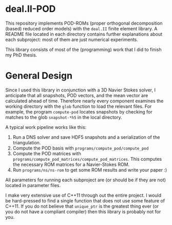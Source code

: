 deal.II-POD
===========
This repository implements POD-ROMs (proper orthogonal decomposition (based)
reduced order models) with the `deal.II` finite element library. A README file
located in each directory contains further explanations about each subproject:
most of them are just numerical experiments.

This library consists of most of the (programming) work that I did to finish my
PhD thesis.

General Design
==============
Since I used this library in conjunction with a 3D Navier Stokes solver, I
anticipate that all snapshots, POD vectors, and the mean vector are calculated
ahead of time. Therefore nearly every component examines the working directory
with the `glob` function to load the relevant files. For example, the program
`compute-pod` locates snapshots by checking for matches to the glob
`snapshot-*h5` in the local directory.

A typical work pipeline works like this:
1. Run a DNS solver and save HDF5 snapshots and a serialization of the
   triangulation.
2. Compute the POD basis with `programs/compute_pod/compute_pod`
3. Compute the POD matrices with
   `programs/compute_pod_matrices/compute_pod_matrices`. This computes the
   necessary ROM matrices for a Navier-Stokes ROM.
4. Run `programs/ns/ns-rom` to get some ROM results and write your paper :)

All parameters for running each subproject are (or should be if they are not)
located in parameter files.

I make very extensive use of C++11 through out the entire project. I would be
hard-pressed to find a single function that does not use some feature of C++11.
If you do not believe that `unique_ptr` is the greatest thing ever (or you do
not have a compliant compiler) then this library is probably not for you.
